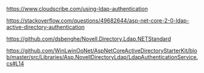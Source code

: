 
https://www.cloudscribe.com/using-ldap-authentication

https://stackoverflow.com/questions/49682644/asp-net-core-2-0-ldap-active-directory-authentication

<PackageReference Include="Novell.Directory.Ldap.NETStandard" Version="2.3.8" />

https://github.com/dsbenghe/Novell.Directory.Ldap.NETStandard

https://github.com/WinLwinOoNet/AspNetCoreActiveDirectoryStarterKit/blob/master/src/Libraries/Asp.NovellDirectoryLdap/LdapAuthenticationService.cs#L14


